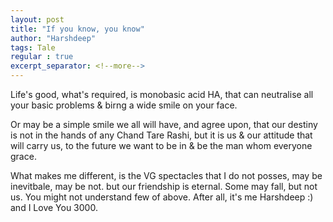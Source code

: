 ```yaml
---
layout: post
title: "If you know, you know"
author: "Harshdeep"
tags: Tale
regular : true
excerpt_separator: <!--more-->
---
```


Life's good, what's required,
is monobasic acid HA, that can
neutralise all your basic problems
& birng a wide smile on your face.

Or may be a simple smile
we all will have, and
agree upon, that our destiny
is not in the hands of any
Chand Tare Rashi, but
it is us & our attitude that
will carry us, to the 
future we want to be in
& be the man whom everyone grace.

What makes me different, is the
VG spectacles that I do not posses,
may be inevitbale, may be not.
but our friendship is eternal.
Some may fall, but not us.
You might not understand few of above.
After all, it's me Harshdeep :)
and I Love You 3000.

